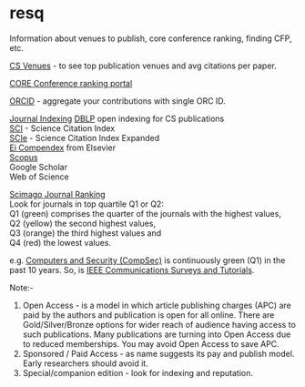 # resq
Information about venues to publish, core conference ranking, finding CFP, etc. 


[CS Venues](https://www.cs.cornell.edu/andru/csconf.html) - to see top publication venues and avg citations per paper.   

[CORE Conference ranking portal](http://portal.core.edu.au/conf-ranks/)   

[ORCID](https://orcid.org/signin) - aggregate your contributions with single ORC ID.   


[Journal Indexing]() 
[DBLP](https://dblp.org/) open indexing for CS publications   
[SCI]() - Science Citation Index   
[SCIe]() - Science Citation Index Expanded   
[Ei Compendex](https://www.elsevier.com/solutions/engineering-village/content/compendex) from Elsevier    
[Scopus](https://scopusindexedjournals.com/)       
Google Scholar    
Web of Science   

[Scimago Journal Ranking](https://www.scimagojr.com/)   
Look for journals in top quartile Q1 or Q2:   
Q1 (green) comprises the quarter of the journals with the highest values,   
Q2 (yellow) the second highest values,    
Q3 (orange) the third highest values and    
Q4 (red) the lowest values.

e.g. [Computers and Security (CompSec)](https://www.scimagojr.com/journalsearch.php?q=28898&tip=sid&clean=0) is continuously green (Q1) in the past 10 years. So, is [IEEE Communications Surveys and Tutorials](https://www.scimagojr.com/journalsearch.php?q=17900156715&tip=sid&clean=0).   


Note:-   
1. Open Access - is a model in which article publishing charges (APC) are paid by the authors and publication is open for all online. There are Gold/Silver/Bronze options for wider reach of audience having access to such publications. Many publications are turning into Open Access due to reduced memberships. You may avoid Open Access to save APC.    
2. Sponsored / Paid Access -  as name suggests its pay and publish model. Early researchers should avoid it.    
3. Special/companion edition - look for indexing and reputation.    

